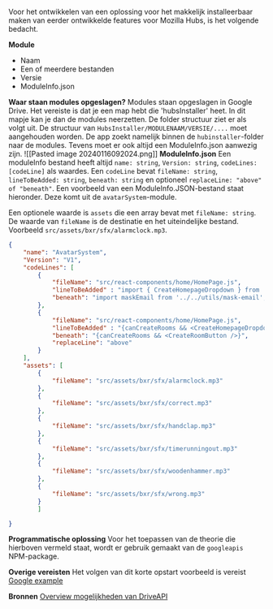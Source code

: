 Voor het ontwikkelen van een oplossing voor het makkelijk installeerbaar maken van eerder ontwikkelde features voor Mozilla Hubs, is het volgende bedacht.

**Module**
- Naam
- Een of meerdere bestanden
- Versie
- ModuleInfo.json

**Waar staan modules opgeslagen?**
Modules staan opgeslagen in Google Drive. Het vereiste is dat je een map hebt die 'hubsInstaller' heet. In dit mapje kan je dan de modules neerzetten. De folder structuur ziet er als volgt uit. De structuur van `HubsInstaller/MODULENAAM/VERSIE/....` moet aangehouden worden. De app zoekt namelijk binnen de `hubinstaller`-folder naar de modules. Tevens moet er ook altijd een ModuleInfo.json aanwezig zijn.
![[Pasted image 20240116092024.png]]
**ModuleInfo.json**
Een moduleInfo bestand heeft altijd  `name: string`, `Version: string`, `codeLines: [codeLine]` als waardes. Een `codeLine` bevat `fileName: string`, `lineToBeAdded: string`, `beneath: string` en optioneel `replaceLine: "above" of "beneath"`. 
Een voorbeeld van een ModuleInfo.JSON-bestand staat hieronder. Deze komt uit de `avatarSystem`-module. 

Een optionele waarde is `assets` die een array bevat met `fileName: string`. De waarde van `fileName` is de destinatie en het uiteindelijke bestand. Voorbeeld `src/assets/bxr/sfx/alarmclock.mp3`. 

``` JSON
{
    "name": "AvatarSystem",
    "Version": "V1",
    "codeLines": [
        {
            "fileName": "src/react-components/home/HomePage.js",
            "lineToBeAdded" : "import { CreateHomepageDropdown } from '../../BoldlyXR/react-components/home/CreateRoomDropdown';",
            "beneath": "import maskEmail from '../../utils/mask-email';"            
        },
        {
            "fileName": "src/react-components/home/HomePage.js",
            "lineToBeAdded" : "{canCreateRooms && <CreateHomepageDropdown/>}",
            "beneath": "{canCreateRooms && <CreateRoomButton />}",
            "replaceLine": "above"
        }
    ],
    "assets": [
        {
            "fileName": "src/assets/bxr/sfx/alarmclock.mp3"
        },
        {
            "fileName": "src/assets/bxr/sfx/correct.mp3"
        },
        {
            "fileName": "src/assets/bxr/sfx/handclap.mp3"
        },
        {
            "fileName": "src/assets/bxr/sfx/timerunningout.mp3"
        },
        {
            "fileName": "src/assets/bxr/sfx/woodenhammer.mp3"
        },
        {
            "fileName": "src/assets/bxr/sfx/wrong.mp3"
        }
        ]

}
```


**Programmatische oplossing**
Voor het toepassen van de theorie die hierboven vermeld staat, wordt er gebruik gemaakt van de `googleapis` NPM-package. 


**Overige vereisten**
Het volgen van dit korte opstart voorbeeld is vereist
[Google example](https://developers.google.com/drive/api/quickstart/nodejs)

**Bronnen**
[Overview mogelijkheden van DriveAPI](https://developers.google.com/drive/api/guides/about-sdk) 
